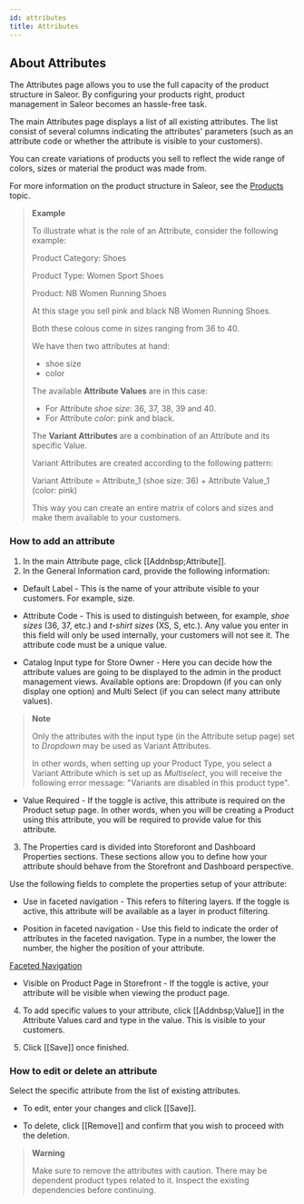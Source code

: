 ```yaml
---
id: attributes
title: Attributes
---
```

## About Attributes

The Attributes page allows you to use the full capacity of the product structure in Saleor. By configuring your products right, product management in Saleor becomes an hassle-free task.

The main Attributes page displays a list of all existing attributes. The list consist of several columns indicating the attributes' parameters (such as an attribute code or whether the attribute is visible to your customers).

You can create variations of products you sell to reflect the wide range of colors, sizes or material the product was made from.

For more information on the product structure in Saleor, see the [Products](dashboard/catalog/products.md#product-concept-introduction) topic.

> **Example**
>
> To illustrate what is the role of an Attribute, consider the following example:
> 
> Product Category: Shoes
> 
> Product Type: Women Sport Shoes
> 
> Product: NB Women Running Shoes
> 
> At this stage you sell pink and black NB Women Running Shoes.
> 
> Both these colous come in sizes ranging from 36 to 40.
> 
> We have then two attributes at hand: 
> 
> * shoe size
> * color
> 
> The available **Attribute Values** are in this case:
> 
> * For Attribute _shoe size_: 36, 37, 38, 39 and 40.
> * For Attribute _color_: pink and black.
> 
> The **Variant Attributes** are a combination of an Attribute and its specific Value.
>
> Variant Attributes are created according to the following pattern:
> 
> Variant Attribute = Attribute_1 (shoe size: 36) + Attribute Value_1 (color: pink)
>
> This way you can create an entire matrix of colors and sizes and make them available to your customers.


### How to add an attribute

1. In the main Attribute page, click [[Addnbsp;Attribute]]. 
2. In the General Information card, provide the following information:

*  Default Label - This is the name of your attribute visible to your customers. For example, size. 

* Attribute Code - This is used to distinguish between, for example, _shoe sizes_ (36, 37, etc.) and _t-shirt sizes_ (XS, S, etc.). Any value you enter in this field will only be used internally, your customers will not see it. The attribute code must be a unique value.

* Catalog Input type for Store Owner - Here you can decide how the attribute values are going to be displayed to the admin in the product management views. Available options are: Dropdown (if you can only display one option) and Multi Select (if you can select many attribute values). 

> **Note**
> 
> Only the attributes with the input type (in the Attribute setup page) set to _Dropdown_ may be used as Variant Attributes. 
> 
> In other words, when setting up your Product Type, you select a Variant Attribute which is set up as _Multiselect_, you will receive the following error message: "Variants are disabled in this product type".

* Value Required - If the toggle is active, this attribute is required on the Product setup page. In other words, when you will be creating a Product using this attribute, you will be required to provide value for this attribute.

3. The Properties card is divided into Storeforont and Dashboard Properties sections. These sections allow you to define how your attribute should behave from the Storefront and Dashboard perspective. 

Use the following fields to complete the properties setup of your attribute:

* Use in faceted navigation - This refers to filtering layers. If the toggle is active, this attribute will be available as a layer in product filtering.

* Position in faceted navigation - Use this field to indicate the order of attributes in the faceted navigation. Type in a number, the lower the number, the higher the position of your attribute.

[Faceted Navigation](assets/dashboard-config/23.jpg)

* Visible on Product Page in Storefront - If the toggle is active, your attribute will be visible when viewing the product page. 

4. To add specific values to your attribute, click [[Addnbsp;Value]] in the Attribute Values card and type in the value. This is visible to your customers. 

5. Click [[Save]] once finished.

### How to edit or delete an attribute 

Select the specific attribute from the list of existing attributes.

* To edit, enter your changes and click [[Save]].

* To delete, click [[Remove]] and confirm that you wish to proceed with the deletion.

> **Warning**
> 
> Make sure to remove the attributes with caution. There may be dependent product types related to it. Inspect the existing dependencies before continuing. 



